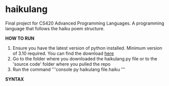 # haikulang
Final project for CS420 Advanced Programming Languages. A programming language that follows the haiku poem structure.

**HOW TO RUN**
1. Ensure you have the latest version of python installed. Minimum version of 3.10 required. You can find the download [here](https://www.python.org/downloads/)
2. Go to the folder where you downloaded the haikulang.py file or to the 'source code' folder where you pulled the repo
3. Run the command 
'''console
py haikulang file.haiku
'''

**SYNTAX**
